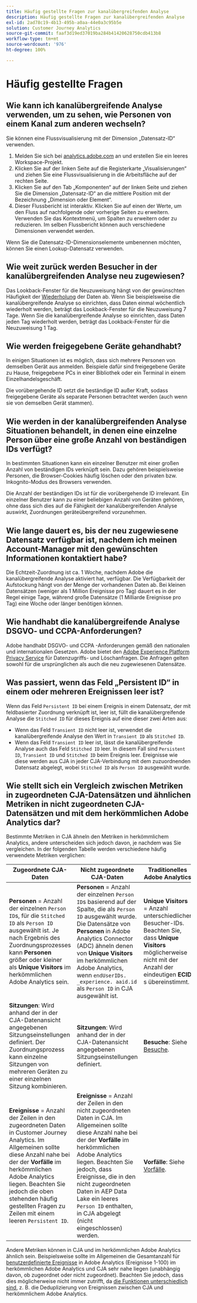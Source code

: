 ```yaml
---
title: Häufig gestellte Fragen zur kanalübergreifenden Analyse
description: Häufig gestellte Fragen zur kanalübergreifenden Analyse
exl-id: 2ad78c19-4b13-495b-a0aa-44e0a3c95b5e
solution: Customer Journey Analytics
source-git-commit: faaf3d19ed37019ba284b41420628750cdb413b8
workflow-type: tm+mt
source-wordcount: '976'
ht-degree: 100%

---
```


# Häufig gestellte Fragen

## Wie kann ich kanalübergreifende Analyse verwenden, um zu sehen, wie Personen von einem Kanal zum anderen wechseln?

Sie können eine Flussvisualisierung mit der Dimension „Datensatz-ID“ verwenden.

1. Melden Sie sich bei [analytics.adobe.com](https://analytics.adobe.com) an und erstellen Sie ein leeres Workspace-Projekt.
2. Klicken Sie auf der linken Seite auf die Registerkarte „Visualisierungen“ und ziehen Sie eine Flussvisualisierung in die Arbeitsfläche auf der rechten Seite.
3. Klicken Sie auf den Tab „Komponenten“ auf der linken Seite und ziehen Sie die Dimension „Datensatz-ID“ an die mittlere Position mit der Bezeichnung „Dimension oder Element“.
4. Dieser Flussbericht ist interaktiv. Klicken Sie auf einen der Werte, um den Fluss auf nachfolgende oder vorherige Seiten zu erweitern. Verwenden Sie das Kontextmenü, um Spalten zu erweitern oder zu reduzieren. Im selben Flussbericht können auch verschiedene Dimensionen verwendet werden.

Wenn Sie die Datensatz-ID-Dimensionselemente umbenennen möchten, können Sie einen Lookup-Datensatz verwenden.

## Wie weit zurück werden Besucher in der kanalübergreifenden Analyse neu zugewiesen?

Das Lookback-Fenster für die Neuzuweisung hängt von der gewünschten Häufigkeit der [Wiederholung](replay.md) der Daten ab. Wenn Sie beispielsweise die kanalübergreifende Analyse so einrichten, dass Daten einmal wöchentlich wiederholt werden, beträgt das Lookback-Fenster für die Neuzuweisung 7 Tage. Wenn Sie die kanalübergreifende Analyse so einrichten, dass Daten jeden Tag wiederholt werden, beträgt das Lookback-Fenster für die Neuzuweisung 1 Tag.

## Wie werden freigegebene Geräte gehandhabt?

In einigen Situationen ist es möglich, dass sich mehrere Personen von demselben Gerät aus anmelden. Beispiele dafür sind freigegebene Geräte zu Hause, freigegebene PCs in einer Bibliothek oder ein Terminal in einem Einzelhandelsgeschäft.

Die vorübergehende ID setzt die beständige ID außer Kraft, sodass freigegebene Geräte als separate Personen betrachtet werden (auch wenn sie von demselben Gerät stammen).

## Wie werden in der kanalübergreifenden Analyse Situationen behandelt, in denen eine einzelne Person über eine große Anzahl von beständigen IDs verfügt?

In bestimmten Situationen kann ein einzelner Benutzer mit einer großen Anzahl von beständigen IDs verknüpft sein. Dazu gehören beispielsweise Personen, die Browser-Cookies häufig löschen oder den privaten bzw. Inkognito-Modus des Browsers verwenden.

Die Anzahl der beständigen IDs ist für die vorübergehende ID irrelevant. Ein einzelner Benutzer kann zu einer beliebigen Anzahl von Geräten gehören, ohne dass sich dies auf die Fähigkeit der kanalübergreifenden Analyse auswirkt, Zuordnungen geräteübergreifend vorzunehmen.

## Wie lange dauert es, bis der neu zugewiesene Datensatz verfügbar ist, nachdem ich meinen Account-Manager mit den gewünschten Informationen kontaktiert habe?

Die Echtzeit-Zuordnung ist ca. 1 Woche, nachdem Adobe die kanalübergreifende Analyse aktiviert hat, verfügbar. Die Verfügbarkeit der Aufstockung hängt von der Menge der vorhandenen Daten ab. Bei kleinen Datensätzen (weniger als 1 Million Ereignisse pro Tag) dauert es in der Regel einige Tage, während große Datensätze (1 Milliarde Ereignisse pro Tag) eine Woche oder länger benötigen können.

## Wie handhabt die kanalübergreifende Analyse DSGVO- und CCPA-Anforderungen?

Adobe handhabt DSGVO- und CCPA -Anforderungen gemäß den nationalen und internationalen Gesetzen. Adobe bietet den [Adobe Experience Platform Privacy Service](https://experienceleague.adobe.com/docs/experience-platform/privacy/home.html?lang=de-DE) für Datenzugriffs- und Löschanfragen. Die Anfragen gelten sowohl für die ursprünglichen als auch die neu zugewiesenen Datensätze.

## Was passiert, wenn das Feld „Persistent ID“ in einem oder mehreren Ereignissen leer ist?

Wenn das Feld `Persistent ID` bei einem Ereignis in einem Datensatz, der mit feldbasierter Zuordnung verknüpft ist, leer ist, füllt die kanalübergreifende Analyse die `Stitched ID` für dieses Ereignis auf eine dieser zwei Arten aus:
* Wenn das Feld `Transient ID` nicht leer ist, verwendet die kanalübergreifende Analyse den Wert in `Transient ID` als `Stitched ID`.
* Wenn das Feld `Transient ID` leer ist, lässt die kanalübergreifende Analyse auch das Feld `Stitched ID` leer. In diesem Fall sind `Persistent ID`, `Transient ID` und `Stitched ID` beim Ereignis leer. Ereignisse wie diese werden aus CJA in jeder CJA-Verbindung mit dem zuzuordnenden Datensatz abgelegt, wobei `Stitched ID` als `Person ID` ausgewählt wurde.

## Wie stellt sich ein Vergleich zwischen Metriken in zugeordneten CJA-Datensätzen und ähnlichen Metriken in nicht zugeordneten CJA-Datensätzen und mit dem herkömmlichen Adobe Analytics dar?

Bestimmte Metriken in CJA ähneln den Metriken in herkömmlichem Analytics, andere unterscheiden sich jedoch davon, je nachdem was Sie vergleichen. In der folgenden Tabelle werden verschiedene häufig verwendete Metriken verglichen:

| **Zugeordnete CJA-Daten** | **Nicht zugeordnete CJA-Daten** | **Traditionelles Adobe Analytics** | **Analytics Ultimate mit CDA** |
| ----- | ----- | ----- | ----- |
| **Personen** = Anzahl der einzelnen `Person ID`s, für die `Stitched ID` als `Person ID` ausgewählt ist. Je nach Ergebnis des Zuordnungsprozesses kann **Personen** größer oder kleiner als **Unique Visitors** im herkömmlichen Adobe Analytics sein. | **Personen** = Anzahl der einzelnen `Person ID`s basierend auf der Spalte, die als `Person ID` ausgewählt wurde. Die Datensätze von **Personen** in Adobe Analytics Connector (ADC) ähneln denen von **Unique Visitors** im herkömmlichen Adobe Analytics, wenn `endUserIDs. _experience. aaid.id` als `Person ID` in CJA ausgewählt ist. | **Unique Visitors** = Anzahl unterschiedlicher Besucher-IDs. Beachten Sie, dass **Unique Visitors** möglicherweise nicht mit der Anzahl der eindeutigen **ECID** s übereinstimmt. | Siehe [Personen](https://experienceleague.adobe.com/docs/analytics/components/metrics/people.html?lang=de). |
| **Sitzungen**: Wird anhand der in der CJA-Datenansicht angegebenen Sitzungseinstellungen definiert. Der Zuordnungsprozess kann einzelne Sitzungen von mehreren Geräten zu einer einzelnen Sitzung kombinieren. | **Sitzungen**: Wird anhand der in der CJA-Datenansicht angegebenen Sitzungseinstellungen definiert. | **Besuche**: Siehe [Besuche](https://experienceleague.adobe.com/docs/analytics/components/metrics/visits.html?lang=de). | **Besuche**: Wird basierend auf den Sitzungseinstellungen definiert, die in der [Virtual Report Suite der geräteübergreifenden Analyse](https://experienceleague.adobe.com/docs/analytics/components/cda/setup.html?lang=de) angegeben sind. |
| **Ereignisse** = Anzahl der Zeilen in den zugeordneten Daten in Customer Journey Analytics. Im Allgemeinen sollte diese Anzahl nahe bei der der **Vorfälle** im herkömmlichen Adobe Analytics liegen. Beachten Sie jedoch die oben stehenden häufig gestellten Fragen zu Zeilen mit einem leeren `Persistent ID`. | **Ereignisse** = Anzahl der Zeilen in den nicht zugeordneten Daten in CJA. Im Allgemeinen sollte diese Anzahl nahe bei der der **Vorfälle** im herkömmlichen Adobe Analytics liegen. Beachten Sie jedoch, dass Ereignisse, die in den nicht zugeordneten Daten in AEP Data Lake ein leeres `Person ID` enthalten, in CJA abgelegt (nicht eingeschlossen) werden. | **Vorfälle**: Siehe [Vorfälle](https://experienceleague.adobe.com/docs/analytics/components/metrics/occurrences.html?lang=de). | **Vorfälle**: Siehe [Vorfälle](https://experienceleague.adobe.com/docs/analytics/components/metrics/occurrences.html?lang=en). |

Andere Metriken können in CJA und im herkömmlichen Adobe Analytics ähnlich sein. Beispielsweise sollte im Allgemeinen die Gesamtanzahl für [benutzerdefinierte Ereignisse](https://experienceleague.adobe.com/docs/analytics/components/metrics/custom-events.html?lang=de) in Adobe Analytics (Ereignisse 1-100) im herkömmlichen Adobe Analytics und CJA sehr nahe liegen (unabhängig davon, ob zugeordnet oder nicht zugeordnet). Beachten Sie jedoch, dass dies möglicherweise nicht immer zutrifft, da [die Funktionen unterschiedlich sind](https://experienceleague.adobe.com/docs/analytics-platform/using/cja-overview/cja-aa.html?lang=de), z. B. die Deduplizierung von Ereignissen zwischen CJA und herkömmlichem Adobe Analytics.
